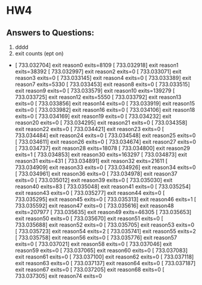 # HW4
## Answers to Questions:
1. dddd
2. exit counts (ept on)
-  [  733.032704] exit reason0 exits=8109
[  733.032918] exit reason1 exits=38392
[  733.032997] exit reason2 exits=0
[  733.033071] exit reason3 exits=0
[  733.033145] exit reason4 exits=0
[  733.033389] exit reason7 exits=5330
[  733.033453] exit reason8 exits=0
[  733.033515] exit reason9 exits=0
[  733.033579] exit reason10 exits=139279
[  733.033725] exit reason12 exits=5550
[  733.033792] exit reason13 exits=0
[  733.033856] exit reason14 exits=0
[  733.033919] exit reason15 exits=0
[  733.033982] exit reason16 exits=0
[  733.034106] exit reason18 exits=0
[  733.034169] exit reason19 exits=0
[  733.034232] exit reason20 exits=0
[  733.034295] exit reason21 exits=0
[  733.034358] exit reason22 exits=0
[  733.034421] exit reason23 exits=0
[  733.034484] exit reason24 exits=0
[  733.034548] exit reason25 exits=0
[  733.034611] exit reason26 exits=0
[  733.034674] exit reason27 exits=0
[  733.034737] exit reason28 exits=18078
[  733.034800] exit reason29 exits=1
[  733.034853] exit reason30 exits=163297
[  733.034873] exit reason31 exits=431
[  733.034891] exit reason32 exits=21611
[  733.034909] exit reason33 exits=0
[  733.034926] exit reason34 exits=0
[  733.034961] exit reason36 exits=0
[  733.034978] exit reason37 exits=0
[  733.035012] exit reason39 exits=0
[  733.035030] exit reason40 exits=83
[  733.035048] exit reason41 exits=0
[  733.035254] exit reason43 exits=0
[  733.035277] exit reason44 exits=0
[  733.035295] exit reason45 exits=0
[  733.035313] exit reason46 exits=1
[  733.035592] exit reason47 exits=0
[  733.035616] exit reason48 exits=207977
[  733.035635] exit reason49 exits=46305
[  733.035653] exit reason50 exits=0
[  733.035670] exit reason51 exits=0
[  733.035688] exit reason52 exits=0
[  733.035705] exit reason53 exits=0
[  733.035723] exit reason54 exits=2
[  733.035741] exit reason55 exits=2
[  733.035758] exit reason56 exits=0
[  733.035776] exit reason57 exits=0
[  733.037021] exit reason58 exits=0
[  733.037046] exit reason59 exits=0
[  733.037065] exit reason60 exits=0
[  733.037083] exit reason61 exits=0
[  733.037100] exit reason62 exits=0
[  733.037118] exit reason63 exits=0
[  733.037137] exit reason64 exits=0
[  733.037187] exit reason67 exits=0
[  733.037205] exit reason68 exits=0
[  733.037305] exit reason74 exits=0
